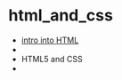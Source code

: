 # html_and_css

<ul>
<li><a href="demo/index.html" target="_blank"> intro into HTML</a><li>
<li><a herf="html5_CSS/index.html" target="_blank"> HTML5 and CSS</a><li>
</ul>

